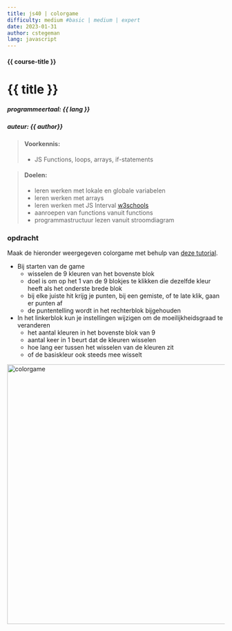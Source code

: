 ```yaml
---
title: js40 | colorgame
difficulty: medium #basic | medium | expert
date: 2023-01-31
author: cstegeman
lang: javascript
---
```


#### {{ course-title }}
# {{ title }}
##### programmeertaal: {{ lang }}
##### auteur: {{ author}}


> #### Voorkennis:  
> * JS Functions, loops, arrays, if-statements

> #### Doelen:  
> * leren werken met lokale en globale variabelen
> * leren werken met arrays 
> * leren werken met JS Interval [w3schools](https://www.w3schools.com/jsref/met_win_setinterval.asp)
> * aanroepen van functions vanuit functions 
> * programmastructuur lezen vanuit stroomdiagram

### opdracht
Maak de hieronder weergegeven colorgame met behulp van [deze tutorial](https://std.stegion.nl/codebase/js40_colorgame/game1_0.html).<br>

* Bij starten van de game
    * wisselen de 9 kleuren van het bovenste blok
    * doel is om op het 1 van de 9 blokjes te klikken die dezelfde kleur heeft als het onderste brede blok
    * bij elke juiste hit krijg je punten, bij een gemiste, of te late klik, gaan er punten af 
    * de puntentelling wordt in het rechterblok bijgehouden
* In het linkerblok kun je instellingen wijzigen om de moeilijkheidsgraad te veranderen
    * het aantal kleuren in het bovenste blok van 9
    * aantal keer in 1 beurt dat de kleuren wisselen
    * hoe lang eer tussen het wisselen van de kleuren zit
    * of de basiskleur ook steeds mee wisselt

<img src="{{ '/_assets/frontend/colorgame.png' | url }}" alt="colorgame" style="width:600px">


